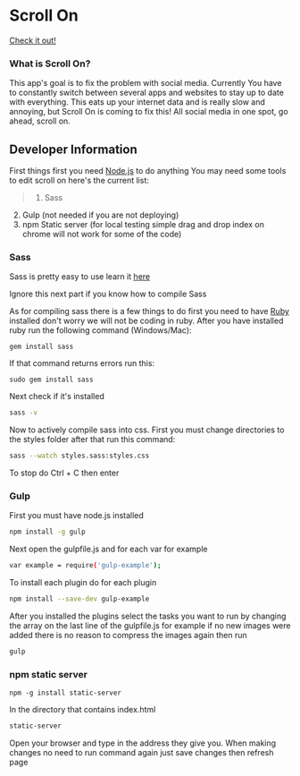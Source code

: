 # Scroll On
[Check it out!](http://scrllon.com)

### What is Scroll On?
This app's goal is to fix the problem with social media. Currently You have to constantly switch between several
apps and websites to stay up to date with everything. This eats up your internet data and is really slow and 
annoying, but Scroll On is coming to fix this! All social media in one spot, go ahead, scroll on.

## Developer Information
First things first you need [Node.js](https://nodejs.org/en/) to do anything
You may need some tools to edit scroll on here's the current list:
>1. Sass
2. Gulp (not needed if you are not deploying)
3. npm Static server (for local testing simple drag and drop index on chrome will not work for some of the code)

### Sass
Sass is pretty easy to use learn it [here](http://sass-lang.com)

Ignore this next part if you know how to compile Sass


As for compiling sass there is a few things to do first you need to have 
[Ruby](https://www.ruby-lang.org/en/downloads/) installed don't worry we will not be coding in ruby. After you have
installed ruby run the following command (Windows/Mac):
        
    gem install sass
If that command returns errors run this:
        
    sudo gem install sass
Next check if it's installed
```sh
sass -v
```
Now to actively compile sass into css. First you must change directories to the styles folder after that run
this command:
```sh
sass --watch styles.sass:styles.css
```
To stop do Ctrl + C then enter

### Gulp
First you must have node.js installed
```sh
npm install -g gulp
 ```   
Next open the gulpfile.js and for each var for example
```sh
var example = require('gulp-example');
```
To install each plugin do for each plugin
```sh
npm install --save-dev gulp-example
```
After you installed the plugins select the tasks you want to run by changing the array on the last line of the 
gulpfile.js for example if no new images were added there is no reason to compress the images again then run
```sh
gulp
```    
### npm static server
    npm -g install static-server
In the directory that contains index.html
```sh
static-server
```
Open your browser and type in the address they give you. When making changes no need to run command again just
save changes then refresh page


        
 

